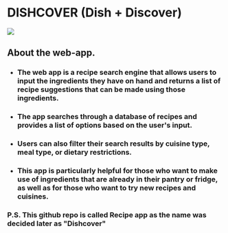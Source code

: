 # DISHCOVER (Dish + Discover)

![](./src/assets/Dishcover.png)

## About the web-app.

- ### The web app is a recipe search engine that allows users to input the ingredients they have on hand and returns a list of recipe suggestions that can be made using those ingredients.
- ### The app searches through a database of recipes and provides a list of options based on the user's input.

- ### Users can also filter their search results by cuisine type, meal type, or dietary restrictions.

- ### This app is particularly helpful for those who want to make use of ingredients that are already in their pantry or fridge, as well as for those who want to try new recipes and cuisines.

### P.S. This github repo is called Recipe app as the name was decided later as "Dishcover"
